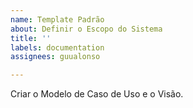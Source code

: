 ```yaml
---
name: Template Padrão
about: Definir o Escopo do Sistema
title: ''
labels: documentation
assignees: guualonso

---
```


Criar o Modelo de Caso de Uso e o Visão.
